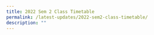```yaml
---
title: 2022 Sem 2 Class Timetable
permalink: /latest-updates/2022-sem2-class-timetable/
description: ""
---
```


